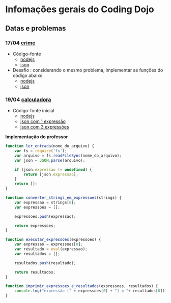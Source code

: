 # [](#header-1) Infomações gerais do Coding Dojo


## [](#header-2) Datas e problemas

### [](#header-3) 17/04 [crime](http://dojopuzzles.com/problemas/exibe/descubra-o-assassino/)

- Código-fonte
  - [nodejs](https://github.com/tiipos/2017-src/blob/master/crime/testemunha.js)
  - [json](https://github.com/tiipos/2017-src/blob/master/crime/crime.json)
- Desafio : considerando o mesmo problema, implementar as funções do código abaixo
  - [nodejs](https://github.com/tiipos/2017-src/blob/master/crime/desafio.js)
  -  [json](https://github.com/tiipos/2017-src/blob/master/crime/desafio_crime.json)

### [](#header-3) 19/04 [calculadora](http://dojopuzzles.com/problemas/exibe/avaliando-expressoes-matematicas/)
- Código-fonte inicial
  - [nodejs](https://github.com/tiipos/2017-src/blob/master/calculadora/calcular.js)
  - [json com 1 expressão](https://github.com/tiipos/2017-src/blob/master/calculadora/expressao.json)
  - [json com 3 expressões](https://github.com/tiipos/2017-src/blob/master/calculadora/expressoes.json)

**Implementação do professor**

~~~~javascript
function ler_entrada(nome_do_arquivo) {
    var fs = require('fs');
    var arquivo = fs.readFileSync(nome_do_arquivo);
    var json = JSON.parse(arquivo);

    if (json.expressao != undefined) {
        return [json.expressao];
    }
    return [];
}
~~~~

~~~~javascript
function converter_strings_em_expressoes(strings) {
    var expressao = strings[0];
    var expressoes = [];

    expressoes.push(expressao);

    return expressoes;
}
~~~~

~~~~javascript
function executar_expressoes(expressoes) {
    var expressao = expressoes[0];
    var resultado = eval(expressao);
    var resultados = [];

    resultados.push(resultado);

    return resultados;
}
~~~~

~~~~javascript
function imprimir_expressoes_e_resultados(expressoes, resultados) {
    console.log("expressão [" + expressoes[0] + "] = "+ resultados[0]);
}
~~~~
